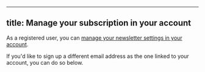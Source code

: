 ***

## title: Manage your subscription in your account

As a registered user, you can
[manage your newsletter settings in your account][1].

If you'd like to sign up a different email address as
the one linked to your account, you can do so below.

[1]: /account/settings/newsletter/
